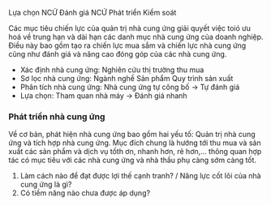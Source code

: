 Lựa chọn NCỨ
Đánh giá NCỨ
Phát triển
Kiểm soát

Các mục tiêu chiến lực của quản trị nhà cung ứng giải quyết việc toió ưu hoá về trung hạn và dài hạn các danh mục nhà cung ứng của doanh nghiệp.
Điều này bao gồm tạo ra chiến lực mua sắm và chiến lực nhà cung ứng cũng như đánh giá và nâng cao đóng góp của các nhà cung ứng.

- Xác định nhà cung ứng: Nghiên cứu thị trường thu mua 
- Sơ lọc nhà cung ứng:
  Ngành nghề
  Sản phẩm
  Quy trình sản xuất 
- Phân tích nhà cung ứng: Nhà cung ứng tự công bố -> Tự đánh giá
- Lựa chọn: Tham quan nhà máy -> Đánh giá nhanh

### Phát triển nhà cung ứng
Về cơ bản, phát hiện nhà cung ứng bao gồm hai yếu tố: Quản trị nhà cung ứng và tích hợp nhà cung ứng.
Mục đích chung là hướng tới thu mua và sản xuất các sản phẩm và dịch vụ tốth ơn, nhanh hơn, rẻ hơn,... thông quan hợp tác có mục tiêu với các nhà cung ứng và nhà thầu phụ càng sớm càng tốt.

1. Làm cách nào để đạt được lợi thế cạnh tranh? / Năng lực cốt lõi của nhà cung ứng là gì?
2. Có tiềm năng nào chưa được áp dụng?